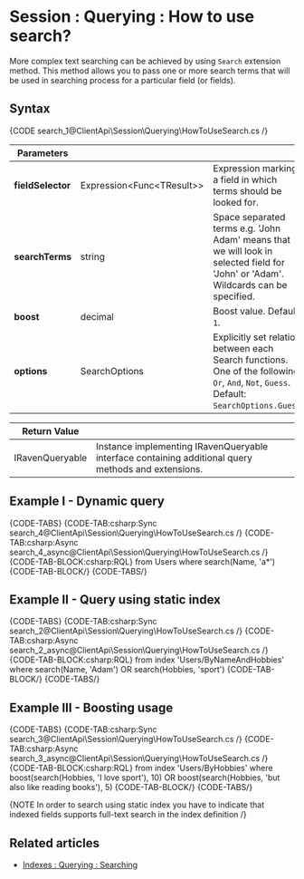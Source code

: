 # Session : Querying : How to use search?

More complex text searching can be achieved by using `Search` extension method. This method allows you to pass one or more search terms that will be used in searching process for a particular field (or fields).

## Syntax

{CODE search_1@ClientApi\Session\Querying\HowToUseSearch.cs /}

| Parameters | | |
| ------------- | ------------- | ----- |
| **fieldSelector** | Expression<Func&lt;TResult&gt;> | Expression marking a field in which terms should be looked for. |
| **searchTerms** | string | Space separated terms e.g. 'John Adam' means that we will look in selected field for 'John' or 'Adam'. Wildcards can be specified. |
| **boost** | decimal | Boost value. Default: `1`. |
| **options** | SearchOptions | Explicitly set relation between each Search functions. One of the following: `Or`, `And`, `Not`, `Guess`. Default: `SearchOptions.Guess`. |

| Return Value | |
| ------------- | ----- |
| IRavenQueryable | Instance implementing IRavenQueryable interface containing additional query methods and extensions. |

## Example I - Dynamic query

{CODE-TABS}
{CODE-TAB:csharp:Sync search_4@ClientApi\Session\Querying\HowToUseSearch.cs /}
{CODE-TAB:csharp:Async search_4_async@ClientApi\Session\Querying\HowToUseSearch.cs /}
{CODE-TAB-BLOCK:csharp:RQL}
from Users 
where search(Name, 'a*')
{CODE-TAB-BLOCK/}
{CODE-TABS/}

## Example II - Query using static index

{CODE-TABS}
{CODE-TAB:csharp:Sync search_2@ClientApi\Session\Querying\HowToUseSearch.cs /}
{CODE-TAB:csharp:Async search_2_async@ClientApi\Session\Querying\HowToUseSearch.cs /}
{CODE-TAB-BLOCK:csharp:RQL}
from index 'Users/ByNameAndHobbies' 
where search(Name, 'Adam') OR search(Hobbies, 'sport')
{CODE-TAB-BLOCK/}
{CODE-TABS/}

## Example III - Boosting usage

{CODE-TABS}
{CODE-TAB:csharp:Sync search_3@ClientApi\Session\Querying\HowToUseSearch.cs /}
{CODE-TAB:csharp:Async search_3_async@ClientApi\Session\Querying\HowToUseSearch.cs /}
{CODE-TAB-BLOCK:csharp:RQL}
from index 'Users/ByHobbies' 
where boost(search(Hobbies, 'I love sport'), 10) OR boost(search(Hobbies, 'but also like reading books'), 5)
{CODE-TAB-BLOCK/}
{CODE-TABS/}

{NOTE In order to search using static index you have to indicate that indexed fields supports full-text search in the index definition /}

## Related articles

- [Indexes : Querying : Searching](../../../indexes/querying/searching)

